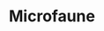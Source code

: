 ---
layout: project
title: Microfaune
description: Développer un algorithme d'IA pour classifier les oiseaux de la cité universitaire de Paris
season: 8
repository:
website:
image: 8_microfaune.jpg
---